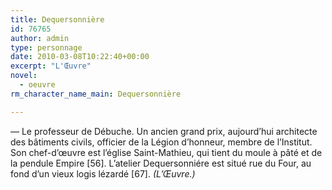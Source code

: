 ```yaml
---
title: Dequersonnière
id: 76765
author: admin
type: personnage
date: 2010-03-08T10:22:40+00:00
excerpt: "L'Œuvre"
novel:
  - oeuvre
rm_character_name_main: Dequersonnière

---
```

— Le professeur de Débuche. Un ancien grand prix, aujourd&rsquo;hui architecte des bâtiments civils, officier de la Légion d&rsquo;honneur, membre de l&rsquo;Institut. Son chef-d&rsquo;œuvre est l&rsquo;église Saint-Mathieu, qui tient du moule à pâté et de la pendule Empire [56]. L&rsquo;atelier Dequersonniére est situé rue du Four, au fond d&rsquo;un vieux logis lézardé [67]. _(L&rsquo;Œuvre.)_